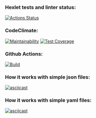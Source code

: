 ### Hexlet tests and linter status:
[![Actions Status](https://github.com/ellonka/java-project-lvl2/workflows/hexlet-check/badge.svg)](https://github.com/ellonka/java-project-lvl2/actions)

### CodeClimate:
[![Maintainability](https://api.codeclimate.com/v1/badges/1d8e7abca32fbae9531b/maintainability)](https://codeclimate.com/github/ellonka/java-project-lvl2/maintainability)
[![Test Coverage](https://api.codeclimate.com/v1/badges/1d8e7abca32fbae9531b/test_coverage)](https://codeclimate.com/github/ellonka/java-project-lvl2/test_coverage)

### Github Actions:
[![Build](https://github.com/ellonka/java-project-lvl2/actions/workflows/build-actions.yml/badge.svg?branch=main)](https://github.com/ellonka/java-project-lvl2/actions/workflows/build-actions.yml)

### How it works with simple json files:
[![asciicast](https://asciinema.org/a/09mZA4ePjE47Iy95fzrf3ooDi.svg)](https://asciinema.org/a/09mZA4ePjE47Iy95fzrf3ooDi)

### How it works with simple yaml files:
[![asciicast](https://asciinema.org/a/yUY5KOU6Gzbq54ug3dq719J8C.svg)](https://asciinema.org/a/yUY5KOU6Gzbq54ug3dq719J8C)

